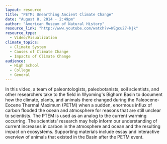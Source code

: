 ```yaml
---
layout: resource
title: "PETM: Unearthing Ancient Climate Change"
date: "August 8, 2014 - 2:49pm"
author: "American Museum of Natural History"
resource_link: "http://www.youtube.com/watch?v=WEgcu27-kjk"
resource_type:
  - Video/Visualization
climate_topics:
  - Climate System
  - Causes of Climate Change
  - Impacts of Climate Change
audience:
  - High School
  - College
  - General
---
```


In this video, a team of paleontologists, paleobotanists, soil scientists, and other researchers take to the field in Wyoming's Bighorn Basin to document how the climate, plants, and animals there changed during the Paleocene- Eocene Thermal Maximum (PETM) when a sudden, enormous influx of carbon flooded the ocean and atmosphere for reasons that are still unclear to scientists. The PTEM is used as an analog to the current warming occurring. The scientists' research may help inform our understanding of current increases in carbon in the atmosphere and ocean and the resulting impact on ecosystems. Supporting materials include essay and interactive overview of animals that existed in the Basin after the PETM event.